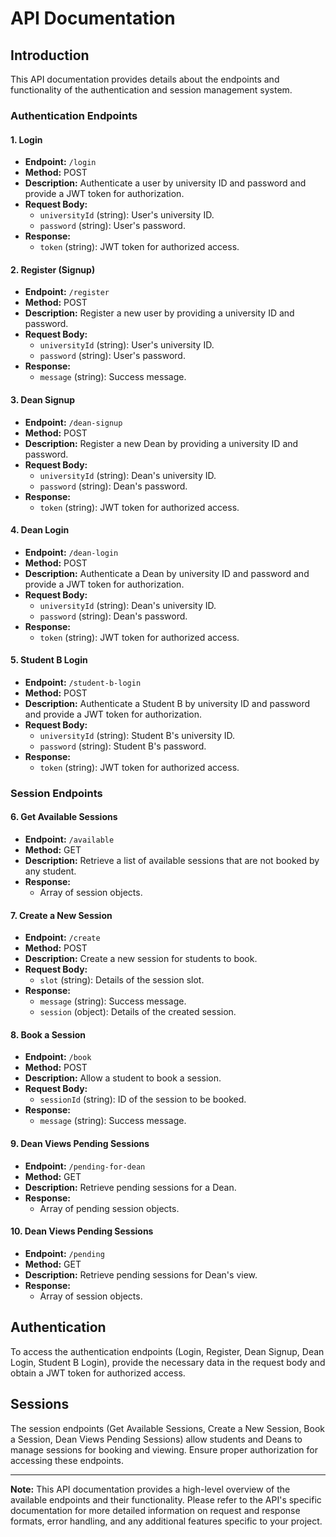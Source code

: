 <!-- @format -->

# API Documentation

## Introduction

This API documentation provides details about the endpoints and functionality of the authentication and session management system.

### Authentication Endpoints

#### 1. Login

- **Endpoint:** `/login`
- **Method:** POST
- **Description:** Authenticate a user by university ID and password and provide a JWT token for authorization.
- **Request Body:**
  - `universityId` (string): User's university ID.
  - `password` (string): User's password.
- **Response:**
  - `token` (string): JWT token for authorized access.

#### 2. Register (Signup)

- **Endpoint:** `/register`
- **Method:** POST
- **Description:** Register a new user by providing a university ID and password.
- **Request Body:**
  - `universityId` (string): User's university ID.
  - `password` (string): User's password.
- **Response:**
  - `message` (string): Success message.

#### 3. Dean Signup

- **Endpoint:** `/dean-signup`
- **Method:** POST
- **Description:** Register a new Dean by providing a university ID and password.
- **Request Body:**
  - `universityId` (string): Dean's university ID.
  - `password` (string): Dean's password.
- **Response:**
  - `token` (string): JWT token for authorized access.

#### 4. Dean Login

- **Endpoint:** `/dean-login`
- **Method:** POST
- **Description:** Authenticate a Dean by university ID and password and provide a JWT token for authorization.
- **Request Body:**
  - `universityId` (string): Dean's university ID.
  - `password` (string): Dean's password.
- **Response:**
  - `token` (string): JWT token for authorized access.

#### 5. Student B Login

- **Endpoint:** `/student-b-login`
- **Method:** POST
- **Description:** Authenticate a Student B by university ID and password and provide a JWT token for authorization.
- **Request Body:**
  - `universityId` (string): Student B's university ID.
  - `password` (string): Student B's password.
- **Response:**
  - `token` (string): JWT token for authorized access.

### Session Endpoints

#### 6. Get Available Sessions

- **Endpoint:** `/available`
- **Method:** GET
- **Description:** Retrieve a list of available sessions that are not booked by any student.
- **Response:**
  - Array of session objects.

#### 7. Create a New Session

- **Endpoint:** `/create`
- **Method:** POST
- **Description:** Create a new session for students to book.
- **Request Body:**
  - `slot` (string): Details of the session slot.
- **Response:**
  - `message` (string): Success message.
  - `session` (object): Details of the created session.

#### 8. Book a Session

- **Endpoint:** `/book`
- **Method:** POST
- **Description:** Allow a student to book a session.
- **Request Body:**
  - `sessionId` (string): ID of the session to be booked.
- **Response:**
  - `message` (string): Success message.

#### 9. Dean Views Pending Sessions

- **Endpoint:** `/pending-for-dean`
- **Method:** GET
- **Description:** Retrieve pending sessions for a Dean.
- **Response:**
  - Array of pending session objects.

#### 10. Dean Views Pending Sessions

- **Endpoint:** `/pending`
- **Method:** GET
- **Description:** Retrieve pending sessions for Dean's view.
- **Response:**
  - Array of session objects.

## Authentication

To access the authentication endpoints (Login, Register, Dean Signup, Dean Login, Student B Login), provide the necessary data in the request body and obtain a JWT token for authorized access.

## Sessions

The session endpoints (Get Available Sessions, Create a New Session, Book a Session, Dean Views Pending Sessions) allow students and Deans to manage sessions for booking and viewing. Ensure proper authorization for accessing these endpoints.

---

**Note:** This API documentation provides a high-level overview of the available endpoints and their functionality. Please refer to the API's specific documentation for more detailed information on request and response formats, error handling, and any additional features specific to your project.
